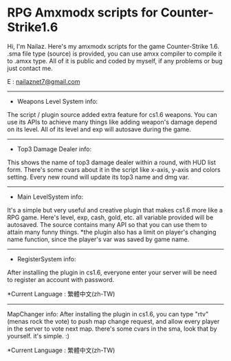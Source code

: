 # RPG Amxmodx scripts for Counter-Strike1.6
Hi, I'm Nailaz.
Here's my amxmodx scripts for the game Counter-Strike 1.6.
.sma file type (source) is provided, you can use amxx compiler to compile it to .amxx type.
All of it is public and coded by myself,
if any problems or bug just contact me.

E : nailaznet7@gmail.com

------------------------------------
- Weapons Level System info:

The script / plugin source added extra feature for cs1.6 weapons.
You can use its APIs to achieve many things like adding weapon's damage depend on its level.
All of its level and exp will autosave during the game. 

------------------------------------

- Top3 Damage Dealer info:

This shows the name of top3 damage dealer within a round, with HUD list form.
There's some cvars about it in the script like x-axis, y-axis and colors setting.
Every new round will update its top3 name and dmg var.

------------------------------------

- Main LevelSystem info:

It's a simple but very useful and creative plugin that makes cs1.6 more like a RPG game.
Here's level, exp, cash, gold, etc. all variable provided will be autosaved.
The source contains many API so that you can use them to attain many funny things.
*the plugin also has a limit on player's changing name function, since the player's var was saved by game name.

------------------------------------

- RegisterSystem info:

After installing the plugin in cs1.6, everyone enter your server will be need to register
an account with password.

*Current Language : 繁體中文(zh-TW)

------------------------------------

MapChanger info:
After installing the plugin in cs1.6, you can type "rtv" (menas rock the vote) to
push map change request, and allow every player in the server to vote next map.
there's some cvars in the sma, look that by yourself. it's simple. :)

*Current Language : 繁體中文(zh-TW)
